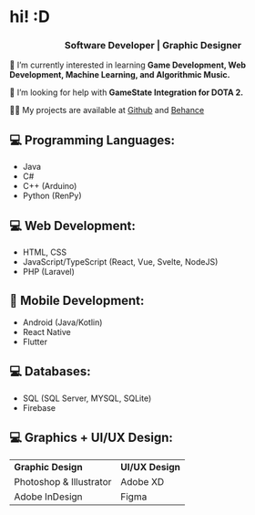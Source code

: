 <h1>hi! :D</h1>
<h3 align="center">Software Developer | Graphic Designer </h3>

🌱 I’m currently interested in learning **Game Development, Web Development, Machine Learning, and Algorithmic Music.**

🤝 I’m looking for help with **GameState Integration for DOTA 2.**

👨‍💻 My projects are available at [Github](https://github.com/jeocarlolubao) and [Behance](https://www.behance.net/jeolubao)
</p>

## 💻 Programming Languages:
- Java
- C#
- C++ (Arduino)
- Python (RenPy)
## 💻 Web Development:
- HTML, CSS
- JavaScript/TypeScript (React, Vue, Svelte, NodeJS)
- PHP (Laravel)
## 📱 Mobile Development:
- Android (Java/Kotlin)
- React Native
- Flutter
## 💻 Databases:
- SQL (SQL Server, MYSQL, SQLite)
- Firebase
## 💻 Graphics + UI/UX Design:
<table border="0">
 <tr>
    <td>
    <b>Graphic Design</b>
    </td>
    <td>
    <b>UI/UX Design</b>
    </td>
 </tr>
 <tr>
    <td>Photoshop & Illustrator</td>
    <td>Adobe XD</td>
 </tr>
 <tr>
    <td>Adobe InDesign</td>
    <td>Figma</td>
 </tr>
</table>